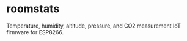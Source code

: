 # roomstats
Temperature, humidity, altitude, pressure, and CO2 measurement IoT firmware for ESP8266.
